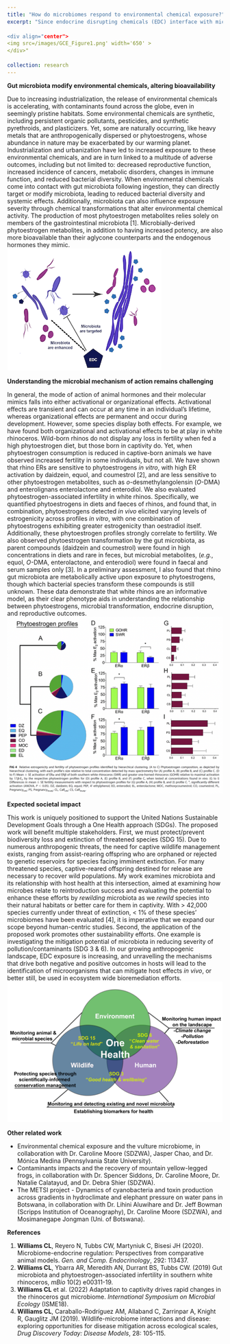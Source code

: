 ```yaml
---
title: "How do microbiomes respond to environmental chemical exposure?"
excerpt: "Since endocrine disrupting chemicals (EDC) interface with microbiota within the gut, they can directly target microbiota leading to systemic effects, but microbiota can also influence EDC severity through chemical transformations. One gap in our knowledge is whether microbiota may mitigate the effects of EDC exposure. I integrate multiple disciplines to evaluate the response of the gut microbiota to EDCs and to identify and characterize the key microbial players in EDC conversion. To better understand the role gut microbiota play in regulating the endocrine system, I examine interactions between microbiota and EDCs and their potential to affect endocrine function, a critical step in determining which microbiota are targeted and/or which ones may offer mitigation potential.

<div align="center">
<img src=/images/GCE_Figure1.png' width='650' >
</div>"

collection: research
---
```

<b>Gut microbiota modify environmental chemicals, altering bioavailability</b>

Due to increasing industrialization, the release of environmental chemicals is accelerating, with contaminants found across the globe, even in seemingly pristine habitats. Some
environmental chemicals are synthetic, including persistent organic pollutants, pesticides, and synthetic pyrethroids, and plasticizers. Yet, some are naturally occurring, like heavy metals that are anthropogenically dispersed or phytoestrogens, whose abundance in nature may be exacerbated by our warming planet. Industrialization and urbanization have led to increased exposure to these environmental chemicals, and are in turn linked to a multitude of adverse outcomes, including but not limited to: decreased reproductive function, increased incidence of cancers, metabolic disorders, changes in immune function, and reduced bacterial diversity. When environmental chemicals come into contact with gut microbiota following ingestion, they can directly target or modify microbiota, leading to reduced bacterial diversity and systemic effects. Additionally, microbiota can also influence exposure severity through chemical transformations that alter environmental chemical activity. The production of most phytoestrogen metabolites relies solely on members of the gastrointestinal microbiota [1]. Microbially-derived phytoestrogen metabolites, in addition to having increased potency, are also more bioavailable than their aglycone counterparts and the endogenous hormones they mimic. 
<br/><img src='/images/microbe-contaminant-int.png'>

<b>Understanding the microbial mechanism of action remains challenging</b>

In general, the mode of action of animal hormones and their molecular mimics falls into either activational or organizational effects. Activational effects are transient and can occur at any time in an individual’s lifetime, whereas organizational effects are permanent and occur during development. However, some species display both effects. For example, we have found both organizational and activational effects to be at play in white rhinoceros. Wild-born rhinos do not display any loss in fertility when fed a high phytoestrogen diet, but those
born in captivity do. Yet, when phytoestrogen consumption is reduced in captive-born animals we have observed increased fertility in some individuals, but not all. We have shown that rhino ERs are sensitive to phytoestrogens <i>in vitro</i>, with high ER activation by daidzein, equol, and coumestrol [2], and are less sensitive to other phytoestrogen metabolites, such as <i>o-</i>desmethylangolensin (<i>O</i>-DMA) and enterolignans enterolactone and enterodiol. We also evaluated phytoestrogen-associated infertility in white rhinos. Specifically, we quantified phytoestrogens in diets and faeces of rhinos, and found that, in combination, phytoestrogens detected <i>in vivo</i> elicited varying levels of estrogenicity across profiles <i>in vitro</i>, with one
combination of phytoestrogens exhibiting greater estrogenicity than oestradiol itself. Additionally, these phytoestrogen profiles strongly correlate to fertility. We also observed phytoestrogen transformation by the gut microbiota, as parent compounds (daidzein and coumestrol) were found in high concentrations in diets and rare in feces, but microbial metabolites, (<i>e.g.</i>, equol, <i>O-</i>DMA, enterolactone, and enterodiol) were found in faecal and serum samples only [3]. In a preliminary assessment, I also found that rhino gut microbiota are metabolically active upon exposure to phytoestrogens, though which bacterial species transform these compounds is still unknown. These data demonstrate that white rhinos are an informative model, as their clear phenotype aids in understanding the relationship between phytoestrogens, microbial transformation, endocrine disruption, and reproductive outcomes.
<br/><img src='/images/mbio-fig.png'>

<b>Expected societal impact</b>

This work is uniquely positioned to support the United Nations Sustainable Development Goals through a One Health approach (SDGs). The proposed work will benefit multiple stakeholders. First, we must protect/prevent biodiversity loss and extinction of threatened species (SDG 15). Due to numerous anthropogenic threats, the need for captive wildlife management exists, ranging from assist-rearing offspring who are orphaned or rejected to genetic reservoirs for species facing imminent extinction. For many threatened species, captive-reared offspring destined for release are necessary to recover wild populations. My work examines microbiota and its relationship with host health at this intersection, aimed at examining how microbes relate to reintroduction success and evaluating the potential to enhance these efforts by <i>rewilding</i> microbiota as we <i>rewild</i> species into their natural habitats or better care for them in captivity. With > 42,000 species currently under threat of extinction, < 1% of these species’ microbiomes have been evaluated [4], it is imperative that we expand
our scope beyond human-centric studies. Second, the application of the proposed work promotes other sustainability efforts. One example is investigating the mitigation potential of microbiota in reducing severity of pollution/contaminants (SDG 3 & 6). In our growing anthropogenic landscape, EDC exposure is increasing, and unravelling the mechanisms that drive both negative and positive outcomes in hosts will lead to the identification of microorganisms that can mitigate host effects <i>in vivo</i>, or better still, be used in ecosystem wide bioremediation efforts.
<br/><img src='/images/OneHealth_SDG.png'>

<b>Other related work</b>
* Environmental chemical exposure and the vulture microbiome, in collaboration with Dr. Caroline Moore (SDZWA), Jasper Chao, and Dr. Mónica Medina (Pennsylvania State University).
* Contaminants impacts and the recovery of mountain yellow-legged frogs, in collaboration with Dr. Spencer Siddons, Dr. Caroline Moore, Dr. Natalie Calatayud, and Dr. Debra Shier (SDZWA).
* The METSI project - Dynamics of cyanobacteria and toxin production across gradients in hydroclimate and elephant pressure on water pans in Botswana, in collaboration with Dr. Lihini Aluwihare and Dr. Jeff Bowman (Scripps Institution of Oceanography), Dr. Caroline Moore (SDZWA), and Mosimanegape Jongman (Uni. of Botswana).

<b>References</b>

1. <b> Williams CL</b>, Reyero N, Tubbs CW, Martyniuk C, Bisesi JH (2020). Microbiome-endocrine regulation: Perspectives from comparative animal models. <i>Gen. and Comp. Endocrinology</i>, 292: 113437.
2.  <b>Williams CL</b>, Ybarra AR, Meredith AN, Durrant BS, Tubbs CW. (2019) Gut microbiota and phytoestrogen-associated infertility in southern white rhinoceros, <i>mBio</i> 10(2) e00311-19.
3. <b>Williams CL</b> et al. (2022) Adaptation to captivity drives rapid changes in the rhinoceros gut microbiome. <i>International Symposium on Microbial Ecology</i> (ISME18).
4. <b>Williams CL</b>, Caraballo-Rodríguez AM, Allaband C, Zarrinpar A, Knight R, Gauglitz JM (2019). Wildlife-microbiome interactions and disease: exploring opportunities for disease mitigation across ecological scales, <i>Drug Discovery Today: Disease Models</i>, 28: 105-115.


